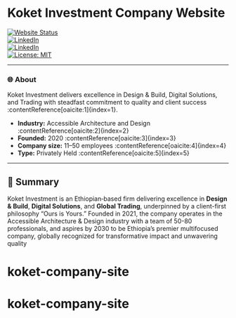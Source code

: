 # Koket Investment Company Website

[![Website Status](https://img.shields.io/website-up-down-green-red/https/koketinvestment.com.svg)](https://koketinvestment.com/)  
[![LinkedIn](https://img.shields.io/badge/LinkedIn-%230077B5.svg?logo=linkedin&logoColor=white)](https://www.linkedin.com/company/koket-investment)  
[![LinkedIn](https://img.shields.io/badge/LinkedIn-%230077B5.svg?logo=linkedin&logoColor=white)](https://www.linkedin.com/company/koket-investment)  
[![License: MIT](https://img.shields.io/badge/License-MIT-yellow.svg)](LICENSE)

---






### 🌐 About

Koket Investment delivers excellence in Design & Build, Digital Solutions, and Trading with steadfast commitment to quality and client success :contentReference[oaicite:1]{index=1}.  
- **Industry:** Accessible Architecture and Design :contentReference[oaicite:2]{index=2}  
- **Founded:** 2020 :contentReference[oaicite:3]{index=3}  
- **Company size:** 11–50 employees :contentReference[oaicite:4]{index=4}  
- **Type:** Privately Held :contentReference[oaicite:5]{index=5}  

---

## 🚀 Summary

Koket Investment is an Ethiopian‐based firm delivering excellence in **Design & Build**, **Digital Solutions**, and **Global Trading**, underpinned by a client-first philosophy “Ours is Yours.” Founded in 2021, the company operates in the Accessible Architecture & Design industry with a team of 50-80 professionals, and aspires by 2030 to be Ethiopia’s premier multifocused company, globally recognized for transformative impact and unwavering quality


# koket-company-site
# koket-company-site
